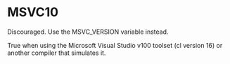   

# MSVC10  
Discouraged.  Use the MSVC_VERSION variable instead.  

True when using the Microsoft Visual Studio v100 toolset
(cl version 16) or another compiler that simulates it.  

